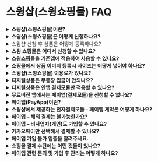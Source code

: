 # 스윙샵(스윙쇼핑몰) FAQ

<details>

<summary><strong>스윙샵(스윙쇼핑몰)이란?</strong></summary>

스윙샵은 누구나 쉽고 편리하게 나만의 쇼핑몰 앱을 만들 수 있는 쇼핑몰 앱제작 서비스!! 입니다.

간단하게 쇼핑몰 신청이 가능하고, 개발비, 구축비 등의 비용 없이 무료로 쇼핑몰 서비스를 이용할 수 있습니다.

**◆제작 비용 없이 무료로 스윙샵 이용이 가능합니다.**

**◆상품등록 및 관리 등의 손쉬운 운영관리가 가능합니다.**

**◆결제시스템을 구축하여, 실제 쇼핑몰과 같은 기능을 동일하게 구현할 수 있어요.**

**◆이미 만들어놓은 스윙 앱이 있다면, 기존 앱에 연동하여 스윙샵 기능을 이용할 수 있습ㄴ디ㅏ.**

**◆ 스윙샵 역시 사용자가 수시로 수정, 업데이트 할 수 있으며 운영에 필요한 모든 툴을 제공합니다.**

**◆ 스윙에서 제공하는 기능 – 푸시, 팝업 등의 마케팅 활용도 모두 이용할 수 있습니다.**

</details>

<details>

<summary><strong>스윙샵(스윙쇼핑몰)은 어떻게 신청하나요?</strong></summary>

스윙 쇼핑몰은 **앱운영페이지 → 내메뉴 → ‘쇼핑몰(결제시스템)신청’**&#xC5D0;서 신청하실 수 있습니다.

쇼핑몰서비스 \[결제모듈은] 사용/미사용을 선택해서 적용합니다.

처음에는 ‘미사용’으로 체크 후 스윙샵을 이용해주세요.

앱제작 완료되어 앱을 상용화할 때는 유료앱이용권 구매 후,  ‘사용’으로 변경해서 이용해주시면 됩니다.

스윙샵 신청은 별도 심사나 승인이 없기 때문에 신청 즉시 바로 스윙샵 메뉴를 이용할 수 있습니다.

![](https://wp.swing2app.co.kr/wp-content/uploads/2018/10/%EC%8A%A4%EC%9C%99%EC%83%B52-1.png)

**☞** [**스윙샵 신청방법 상세보기**](https://documentation.swing2app.co.kr/shop/swingshop/apply)

**☞** [**스윙샵 신청하러가기**](http://www.swing2app.co.kr/view/swing_shop_apply)

</details>

<details>

<summary>스윙샵 신청 후 상품은 어떻게 등록하나요?</summary>

스윙샵이 신청되면 스윙샵 메뉴가 앱운영 페이지에 생성됩니다.

스윙샵 메뉴에서 상품관리로 들어가서 카테고리 등록 후, 상품을 등록할 수 있습니다.

어떤 상품을 등록할지에 따라 방법이 다르기 때문에 스윙투앱에서 제공하는 상품등록 매뉴얼을 보시고 작업해주시기 바랍니다.



1\)[실물상품 등록하기](https://documentation.swing2app.co.kr/shop/swingshop/registration)

2\)[예약상품 등록하기-날짜 예약상품](https://documentation.swing2app.co.kr/shop/swingshop/reservationproduct)

3\)[예약상품 등록하기 -날짜&시간 예약상품](https://documentation.swing2app.co.kr/shop/swingshop/timereservation-product)

4\)[디지털상품-PDF파일 등록하기](https://documentation.swing2app.co.kr/shop/swingshop/digital-pdf)

5\)[디지털상품-권한 변경 등록하기](https://documentation.swing2app.co.kr/shop/swingshop/authorized-sales)

6\)[디지털상품-영상파일 등록하기](https://documentation.swing2app.co.kr/shop/swingshop/video-file)

7\)[디지털상품-쿠폰등록하기](https://documentation.swing2app.co.kr/shop/swingshop/coupon)

</details>

<details>

<summary><strong>스윙 쇼핑몰은 어디서 신청할 수 있나요?</strong></summary>

스윙쇼핑몰은 앱운영페이지>내메뉴> ‘쇼핑몰(결제시스템)신청’에서 신청하실 수 있습니다.\
쇼핑몰서비스-결제모듈은 사용/미사용을 선택해서 적용합니다.\
\
[**\[쇼핑몰 서비스 신청하러가기\]**](http://www.swing2app.co.kr/view/swing_shop_apply)

</details>

<details>

<summary><strong>스윙쇼핑몰을 기존앱에 적용하여 사용할 수 있나요?</strong></summary>

네 적용가능합니다. 스윙쇼핑몰은 내메뉴에서 신청해서 사용할 수 있는데요.&#x20;

기존에 만들어놓은 앱을 선택해놓고, 해당 앱에 쇼핑몰을 적용하여 이용할 수 있습니다.

따라서 새로 앱을 제작할 필요 없이, 기존에 만들어놓은 앱에 쇼핑몰 기능을 적용하여 이용하시면 됩니다.

</details>

<details>

<summary><strong>쇼핑몰에서 상품 이미지 등록시 사이즈는 어떻게 넣어야 하나요?</strong></summary>

상품등록시 권장 사이즈는 따로 없습니다.&#x20;

상품 이미지는 핸드폰 가로 사이즈에 맞춰서 자동으로 이미지 사이즈가 수정되어 들어갑니다.

</details>

<details>

<summary><strong>스윙샵(스윙쇼핑몰) 이용료가 있나요?</strong></summary>

스윙샵 기능은 무료로 이용할 수 있으며, 쇼핑몰 이용에 납부해야 하는 비용은 없습니다.

전자결제 서비스 페이앱 가입시 들어가는 비용이 있으나, 현재 페이앱 가입비 무료 이벤트를 진행중이기 때문에 무료로 판매점 가입도 가능합니다.

(무료 이벤트 종료일은 미정)

따라서 유료앱이용권 외에 쇼핑몰 기능과 관련하여 들어가는 비용은 없습니다.

</details>

<details>

<summary><strong>디지털상품은 무통장 입금이 안되나요?</strong></summary>

앱에서 디지털 상품- PDF,쿠폰, 영상파일, 권한 등을 판매할 경우는 인앱 결제 모듈을 적용해야 하며, 무통장입금을 하실 수 없습니다.

또한 일반 카드결제 역시 스토어에서는 허용하지 않기 때문에 디지털상품을 판매할 경우 애플과 구글에서 제공하는 인앱 결제모듈을 개발하여 앱에 적용해야 합니다.

무통장입금은 카드결제와 달리 사용자가 언제 입금을 했는지 결제시점을 알 수 없습니다.

결제를 하고 바로 제품을 넣어줘야 하는데(이용기간 등이 있으므로) 관리자가 일일이 관리를 하기가 어렵습니다.

그리고 해당 방법은 스토어에서도 허용되지 않는 결제시스템입니다.

디지털상품의 경우 눈에 보이지 않는 제품을 거래하는 것이기 때문에 별도의 전자결제 없이는 승인을 해주지 않습니다.

스윙샵에서도 무통장입금을 할 경우 신청이 되지 않도록 막아놓았습니다.

인앱을 하기 어렵고, 상품에 꼭 무통장 입금만 하셔야 한다면!!

스윙샵을 이용하지 말고, 게시판이나 공지사항에 입금 계좌번호를 적어놓고 사용자들에게 별도로 입금을 받는 방법으로 이용할 수 있습니다.

다만 해당 내용의(게시판에 계좌번호를 기재해서 돈을 지급 받는 방식) 앱은 앱스토어에는 출시가 불가하오니 참고해주세요!

</details>

<details>

<summary><strong>디지털상품은 인앱 결제모듈만 적용할 수 있나요?</strong></summary>

네 그렇습니다.

앱스토어, 플레이스토어 결제 정책에 따라 앱에서 실물상품을 제외한 디지털 상품(쿠폰, 권한, 파일등의 무형의 서비스)을 판매할 경우 페이앱을 포함 일반 전자결제시스템(카드결제, 무통장입금)은 적용 불가합니다.

(페이앱 가입이 가능해도, 스토어에서 허용하지 않습니다.)

따라서 디지털상품을 적용한 앱을 출시할 계획이라면 페이앱과 같은 전자결제시스템을 적용하는 것이 아니라 애플과 구글에서 제공하는 인앱 결제모듈을 따로 앱에 개발하여 적용해야 합니다.

-인앱 상담은 [문의 게시판](http://www.swing2app.co.kr/view/service_qa), 업무시간 중은 실시간 채팅을 이용해주시기 바랍니다.

-인앱은 개발작업이 필요하며 앱 내부 볼륨에 따라 개발 비용은 달라집니다. 상담 후 비용 안내가 가능합니다.

</details>

<details>

<summary><strong>무료버전 앱에서는 페이앱(결제모듈)을 신청할 수 없나요?</strong></summary>

스윙샵 이용은 무료버전앱에서도 모두 이용 가능합니다.

그러나 **페이앱을 신청하실 때에는(실제 결제모듈을 적용) 유료버전앱만 신청이 가능합니다.**

즉 결제서비스를 ‘미사용’으로 체크할 때에는 무료버전도 모두 이용이 가능하&#xBA70;**, ‘사용’으로 체크할 때에는 유료버전앱만 신청이 가능합니다.**

결제서비스(페이앱 신청)를 사용 할 경우는 상용화를 진행하는 것이므로, 유료버전 앱에서만 적용이 가능하구요.

</details>

<details>

<summary><strong>페이앱(PayApp)이란?</strong></summary>

&#x20;페이앱은 전자결제서비스 대행사로 온/오프라인 결제 서비스를 지원하는 업체입니다.

온라인 내 카드결제, 무통장입금, 휴대폰결제 등의 결제 서비스를 제공해주기 때문에 앱 내에서 쇼핑몰 기능이 있어서 결제를 진행해야 할 때는 반드시 페이앱과 같은 전자결제 시스템(모듈)을 연결해야 합니다.

스윙투앱은 페이앱과 제휴하여 스윙투앱에서 제작하는 앱에 페이앱 결제수단을 연동하여 결제가 되도록 지원해드리고 있습니다.

따라서 쇼핑몰 어플을 제작한다면, 페이앱에 판매점으로 가입을 해주셔야 하구요.

가입한 아이디를 앱에 적용하면 앱에서 실제 결제가 가능해집니다.

페이앱은 일반 카드 결제 외에 네이버페이, 카카오페이, 스마일페이, 페이코 결제수단을 모두 지원하기 때문에 다른 서비스를 별도 신청하지 않아도 됩니다.

</details>

<details>

<summary><strong>스윙샵에서 제공하는 전자결제모듈 – 페이앱 계약은 어떻게 하나요?</strong></summary>

쇼핑몰 신청시 결제서비스를 사용할지, 사용하지 않을지를 선택하게 되는데요.&#x20;

결제서비스를 사용 할 경우, 실제 결제가 가능하도록 앱에 결제모듈을 연결해야 합니다.&#x20;

스윙투앱은 전자결제 서비스 대행사인 페이앱(PayApp)과 제휴하고 있기 때문에 페이앱 홈페이지로 접속하여 판매점으로 가입을 진행해주셔야 합니다.

-페이앱 홈페이지 [https://www.payapp.kr/](https://www.payapp.kr/)

-가입 안내  [https://www.payapp.kr/homepage/guide/guide2.html](https://www.payapp.kr/homepage/guide/guide2.html)

-제출서류 [https://www.payapp.kr/homepage/guide/guide3.html](https://www.payapp.kr/homepage/guide/guide3.html)

위의 가입 안내 및 제출서류를 확인하여 페이앱에 직접 가입을 진행해주시기 바랍니다.

</details>

<details>

<summary><strong>페이앱 – 해외 결제는 불가능한가요?</strong></summary>

네 해외결제 판매점은 페이앱 서비스를 이용할 수 없습니다.&#x20;

해외 결제로 운영되고 있는 판매점은 페이앱에 가입할 수 없기 때문에 인앱 결제나 다른 결제모듈 서비스를 이용하셔야 합니다.&#x20;

\_해당 정책은 페이앱에서 2018년 2월 22일 공지된 사항입니다.

</details>

<details>

<summary><strong>페이앱 – 비사업자(개인)도 가입할 수 있나요?</strong></summary>

비사업자(개인)도 페이앱 서비스에 가입하실 수는 있습니다.

그러나 최초 가입 후 페이앱에서 사업자 등록을 유도할 수 있으며, 사업자 등록이 없는 경우 과세 부담이 있을 수 있습니다.

또한 **★비사업자는 신용 카드 결제를 이용할 수 없습니다. \_금융감독원 시정조치로 2018.03.12 정책 시행​**

**카드 결제가 되지 않고, 가입시 휴대전화 결제로 기본 설정됩니다.**

카드 결제를 희망하신다면 사업자를 등록해주시기 바랍니다.

정책을 확인하고 이용에 참고하시기 바랍니다.

</details>

<details>

<summary><strong>카카오페이만 선택해서 결제할 수 있나요?</strong></summary>

네 페이앱 서비스 내에 카카오페이가 제공이 됩니다.

따라서 별도 카카오페이 서비스를 신청하지 않아도, 페이앱만 신청해도 카카오페이를 이용할 수 있습니다.

<img src="https://wp.swing2app.co.kr/wp-content/uploads/2018/09/%EA%B7%B8%EB%A6%BC1-1.jpg" alt="" data-size="original">

이미지 참고)페이앱 적용 – 결제방식 선택

&#x20;![](<../.gitbook/assets/캡처33 (1) (1).png>)

만약 페이앱을 이용하지 않고, 따로 카카오페이만 앱에 적용한다면 아래 방법을 확인해주세요.

먼저 카카오페이 서비스를 적용하기 위해서는 스윙 유료이용권이 결제가 되어 있어야 합니다.

\*카카오페이 서비스는 스윙 유료이용권 확장형 이상부터 사용할 수 있습니다.

기본형으로 결제를 할 경우 카카오페이 서비스는 이용할 수 없고 스윙 유료이용권 – 확장형, 프리미엄만 적용됩니다.

그리고카카오페이는 스윙에서 제휴하는 서비스가 아니기 때문에 사용자가 직접 카카오페이 서비스에 문의하여 가맹점 승인을 받아야 합니다.

가맹점 승인 완료 후 상점 아이디를 받은 뒤, 스윙투앱으로 문의주시면 안내도와드리겠습니다.

[**⇒ 카카오페이 신규신청 홈페이지**](https://with.kakao.com/kakaopay/index)

</details>

<details>

<summary><strong>페이앱 가입 불가 업종을 알려주세요.</strong></summary>

**페이앱 가입 유의사항 불가업종 확인하기**

[https://payapplite.com/notice/view?articleNo=61](https://payapplite.com/notice/view?articleNo=61)

페이앱 가입 정책에 따라 심사가 거절될 수도 있습니다.

결제에 관련된 심사기 때문에 페이앱 쪽에서도 심사를 꼼꼼히 진행합니다.

가입 불가 업종을 확인해주세요.&#x20;



**\[가입 불가 업종]**&#x20;

**1) 상품을 현금으로 거래 하는 것이 아닌 캐쉬, 적립금 형태로 결제를 하는 경우**

**2) 도박, 불법 거래**

**3) 결제 시 구매자와 판매자가 다이렉트로 연결된 형태가 아닌, 중간 매매업자가 있는 경우**\
&#xNAN;**(중간에서 수수료를 떼고 판매자에게 남은 금액 제공)**&#x20;

**4) 업종 확인이 어려운 경우(상품 확인 불가, 실제 거래 경로 확인 불가, 후원, 펀딩, 모금 등)**

**5) 컨텐츠 판매시 해당 컨텐츠가 증권,주식,파생상품 등 금융권 상품일 경우**

**6) 성인용품, 주류 등을 판매**&#x20;

**7) 모바일 상품권 판매, 포인트 충전 상품은 가입 불가**

**8) 업무 대행비용 (비자 신청 대행, 상품 구매 대행 등)**

스윙에서 페이앱을 신청해주신 분들도 위와 같은 사례로 심사가 거절된 사례가 많이 있습니다.

따라서 결제시스템을 적용하시기 위해서 위와 같은 항목들이 있지 않은지 체크해주세요.

페이앱 뿐만 아니라 모든 전자결제시스템에서는 심사가 오래걸리기도 하고 까다롭기 때문에 상품을 판매하려고 해도 승인이 잘 나지 않을 수 있음을 꼭 기억해주세요.

</details>

<details>

<summary><strong>쇼핑몰 결제 수단에는 어떤 것들이 있나요?</strong></summary>

일반 카드결제, 계좌이체, 소액결제(핸드폰결제) 가 기본으로 제공됩니다.&#x20;

그리고 페이앱에서 네이버페이, 카카오페이, 스마일페이, 페이코 결제수단을 모두 제공합니다.

페이앱만 앱에 적용해도 위의 결제 수단을 모두 이용할 수 있습니다.

</details>

<details>

<summary><strong>페이앱 관련 문의 및 가입 후 관리는 어떻게 하나요?</strong></summary>

페이앱 공식 홈페이지를 통해서 문의를 하실 수 있습니다. (카드 수수료, 정산일, 수수료 인상 문의 등)

**\*홈페이지:** [**https://www.payapp.kr**](https://www.payapp.kr/)

**\*고객센터: 1800-3772**

그리고 페이앱 가입이 완료된 사용자 역시 해당 사이트에서 로그인하시면 판매자 관리페이지에서 결제내역을 관리할 수 있습니다.

</details>




